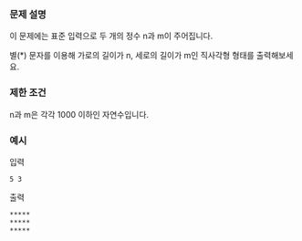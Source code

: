 ### 문제 설명
이 문제에는 표준 입력으로 두 개의 정수 n과 m이 주어집니다.

별(*) 문자를 이용해 가로의 길이가 n, 세로의 길이가 m인 직사각형 형태를 출력해보세요.

### 제한 조건
n과 m은 각각 1000 이하인 자연수입니다.

### 예시
입력
```
5 3
```
출력
```
*****
*****
*****
```